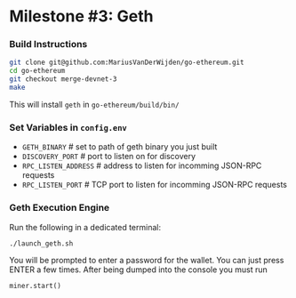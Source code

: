 # Milestone #3: Geth

### Build Instructions

```bash
git clone git@github.com:MariusVanDerWijden/go-ethereum.git
cd go-ethereum
git checkout merge-devnet-3
make
```

This will install `geth` in `go-ethereum/build/bin/`

### Set Variables in `config.env`

- `GETH_BINARY` # set to path of geth binary you just built
- `DISCOVERY_PORT` # port to listen on for discovery
- `RPC_LISTEN_ADDRESS` # address to listen for incomming JSON-RPC requests
- `RPC_LISTEN_PORT` # TCP port to listen for incomming JSON-RPC requests

### Geth Execution Engine

Run the following in a dedicated terminal:
```
./launch_geth.sh
```

You will be prompted to enter a password for the wallet. You can just press
ENTER a few times. After being dumped into the console you must run
```
miner.start()
```


